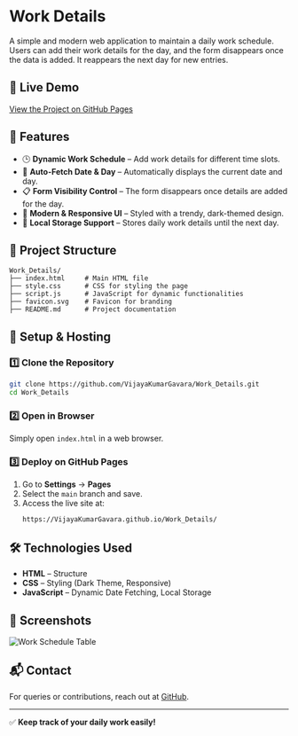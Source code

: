 # Work Details

A simple and modern web application to maintain a daily work schedule. Users can add their work details for the day, and the form disappears once the data is added. It reappears the next day for new entries.

## 🔗 Live Demo
[View the Project on GitHub Pages](https://VijayaKumarGavara.github.io/Work_Details/)

## 📌 Features
- 🕒 **Dynamic Work Schedule** – Add work details for different time slots.
- 📅 **Auto-Fetch Date & Day** – Automatically displays the current date and day.
- 📋 **Form Visibility Control** – The form disappears once details are added for the day.
- 🎨 **Modern & Responsive UI** – Styled with a trendy, dark-themed design.
- 💾 **Local Storage Support** – Stores daily work details until the next day.

## 📂 Project Structure
```
Work_Details/
├── index.html     # Main HTML file
├── style.css      # CSS for styling the page
├── script.js      # JavaScript for dynamic functionalities
├── favicon.svg    # Favicon for branding
├── README.md      # Project documentation
```

## 🚀 Setup & Hosting
### 1️⃣ Clone the Repository
```bash
git clone https://github.com/VijayaKumarGavara/Work_Details.git
cd Work_Details
```
### 2️⃣ Open in Browser
Simply open `index.html` in a web browser.

### 3️⃣ Deploy on GitHub Pages
1. Go to **Settings** → **Pages**
2. Select the `main` branch and save.
3. Access the live site at:
   ```
   https://VijayaKumarGavara.github.io/Work_Details/
   ```

## 🛠 Technologies Used
- **HTML** – Structure
- **CSS** – Styling (Dark Theme, Responsive)
- **JavaScript** – Dynamic Date Fetching, Local Storage

## 📸 Screenshots
![Work Schedule Table](https://via.placeholder.com/800x400?text=Work+Details+Table)

## 📬 Contact
For queries or contributions, reach out at [GitHub](https://github.com/VijayaKumarGavara).

---
✅ **Keep track of your daily work easily!**
